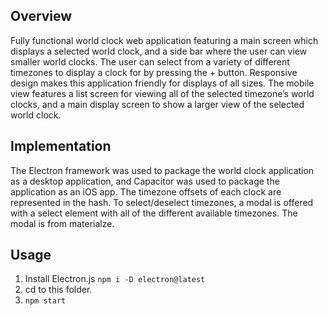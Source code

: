 ## Overview
Fully functional world clock web application featuring a main screen which displays a selected world clock, and a side bar where the user can view smaller world clocks. The user can select from a variety of different timezones to display a clock for by pressing the + button. Responsive design makes this application friendly for displays of all sizes. The mobile view features a list screen for viewing all of the selected timezone’s world clocks, and a main display screen to show a larger view of the selected world clock.

## Implementation
The Electron framework was used to package the world clock application as a desktop application, and Capacitor was used to package the application as an iOS app. The timezone offsets of each clock are represented in the hash. To select/deselect timezones, a modal is offered with a select element with all of the different available timezones. The modal is from materialze.

## Usage
1. Install Electron.js
    ``npm i -D electron@latest``
2. cd to this folder.
3. `npm start`
